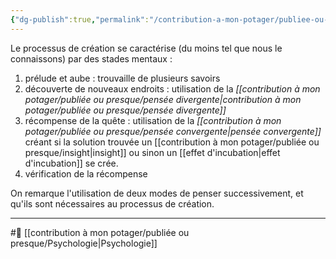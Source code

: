 ```yaml
---
{"dg-publish":true,"permalink":"/contribution-a-mon-potager/publiee-ou-presque/processus-de-creation/"}
---
```


Le processus de création se caractérise (du moins tel que nous le connaissons) par des stades mentaux :
1. prélude et aube : trouvaille de plusieurs savoirs
2. découverte de nouveaux endroits : utilisation de la *[[contribution à mon potager/publiée ou presque/pensée divergente\|contribution à mon potager/publiée ou presque/pensée divergente]]*
3. récompense de la quête : utilisation de la *[[contribution à mon potager/publiée ou presque/pensée convergente\|pensée convergente]]* créant si la solution trouvée un [[contribution à mon potager/publiée ou presque/insight\|insight]] ou sinon un [[effet d'incubation\|effet d'incubation]] se crée.
4. vérification de la récompense

On remarque l'utilisation de deux modes de penser successivement, et qu'ils sont nécessaires au processus de création. 

---
#🌲 [[contribution à mon potager/publiée ou presque/Psychologie\|Psychologie]] 
